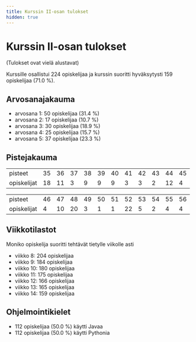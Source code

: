 ```yaml
---
title: Kurssin II-osan tulokset
hidden: true
---
```


# Kurssin II-osan tulokset

(Tulokset ovat vielä alustavat)

Kurssille osallistui 224 opiskelijaa ja kurssin suoritti hyväksytysti 159 opiskelijaa (71.0 %).

## Arvosanajakauma

* arvosana 1: 50 opiskelijaa (31.4 %)
* arvosana 2: 17 opiskelijaa (10.7 %)
* arvosana 3: 30 opiskelijaa (18.9 %)
* arvosana 4: 25 opiskelijaa (15.7 %)
* arvosana 5: 37 opiskelijaa (23.3 %)

## Pistejakauma

<table style="border-collapse:collapse;">
<tr><td>pisteet</td><td>35</td><td>36</td><td>37</td><td>38</td><td>39</td><td>40</td><td>41</td><td>42</td><td>43</td><td>44</td><td>45</td></tr>
<tr style="background-color:white"><td>opiskelijat</td><td>18</td><td>11</td><td>3</td><td>9</td><td>9</td><td>9</td><td>3</td><td>3</td><td>2</td><td>12</td><td>4</td></tr>
</table>

<table style="border-collapse:collapse;">
<tr><td>pisteet</td><td>46</td><td>47</td><td>48</td><td>49</td><td>50</td><td>51</td><td>52</td><td>53</td><td>54</td><td>55</td><td>56</td></tr>
<tr style="background-color:white"><td>opiskelijat</td><td>4</td><td>10</td><td>20</td><td>3</td><td>1</td><td>1</td><td>22</td><td>5</td><td>2</td><td>4</td><td>4</td></tr>
</table>

## Viikkotilastot

Moniko opiskelija suoritti tehtävät tietylle viikolle asti

* viikko 8: 204 opiskelijaa
* viikko 9: 184 opiskelijaa
* viikko 10: 180 opiskelijaa
* viikko 11: 175 opiskelijaa
* viikko 12: 166 opiskelijaa
* viikko 13: 165 opiskelijaa
* viikko 14: 159 opiskelijaa

## Ohjelmointikielet

* 112 opiskelijaa (50.0 %) käytti Javaa
* 112 opiskelijaa (50.0 %) käytti Pythonia
